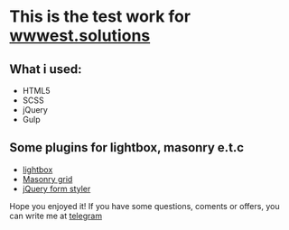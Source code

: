 This is the test work for [wwwest.solutions](http://wwwest.solutions/)
===
What i used:
---
* HTML5
* SCSS
* jQuery
* Gulp

Some plugins for lightbox, masonry e.t.c
---
* [lightbox](https://lokeshdhakar.com/projects/lightbox2/)
* [Masonry grid](https://masonry.desandro.com/)
* [jQuery form styler](http://dimox.name/jquery-form-styler/)

Hope you enjoyed it!
If you have some questions, coments or offers, you can write me at [telegram](https://t.me/Jezitis)
